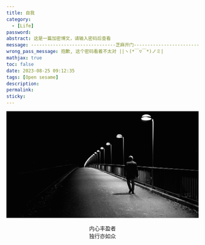 ```yaml
---
title: 自我
category:
  - [Life]
password:
abstract: 这是一篇加密博文，请输入密码后查看
message: -------------------------------芝麻开门-------------------------------
wrong_pass_message: 抱歉, 这个密码看着不太对 ||ヽ(*￣▽￣*)ノミ|
mathjax: true
toc: false
date: 2023-08-25 09:12:35
tags: [Open sesame]
description:
permalink:
sticky:
---
```


![](images/alone.png)

<center>内心丰盈者</center>
<center>独行亦如众</center>